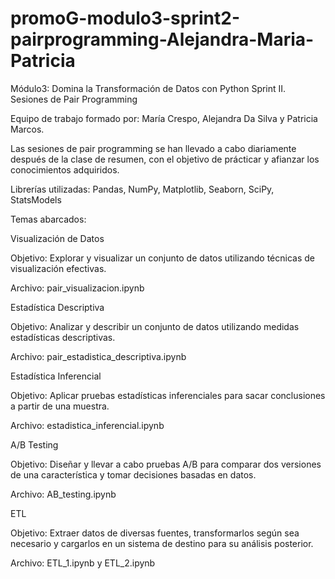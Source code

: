 # promoG-modulo3-sprint2-pairprogramming-Alejandra-Maria-Patricia

Módulo3: Domina la Transformación de Datos con Python 
Sprint II. Sesiones de Pair Programming 

Equipo de trabajo formado por: María Crespo, Alejandra Da Silva y Patricia Marcos.

Las sesiones de pair programming se han llevado a cabo diariamente después de la clase de resumen, con el objetivo de prácticar y afianzar los conocimientos adquiridos.

Librerías utilizadas: Pandas, NumPy, Matplotlib, Seaborn, SciPy, StatsModels

Temas abarcados:

Visualización de Datos

Objetivo: Explorar y visualizar un conjunto de datos utilizando técnicas de visualización efectivas.

Archivo: pair_visualizacion.ipynb

Estadística Descriptiva

Objetivo: Analizar y describir un conjunto de datos utilizando medidas estadísticas descriptivas.

Archivo: pair_estadistica_descriptiva.ipynb

Estadística Inferencial

Objetivo: Aplicar pruebas estadísticas inferenciales para sacar conclusiones a partir de una muestra.

Archivo: estadistica_inferencial.ipynb

A/B Testing

Objetivo: Diseñar y llevar a cabo pruebas A/B para comparar dos versiones de una característica y tomar decisiones basadas en datos.

Archivo: AB_testing.ipynb

ETL

Objetivo: Extraer datos de diversas fuentes, transformarlos según sea necesario y cargarlos en un sistema de destino para su análisis posterior.

Archivo: ETL_1.ipynb   y   ETL_2.ipynb   

